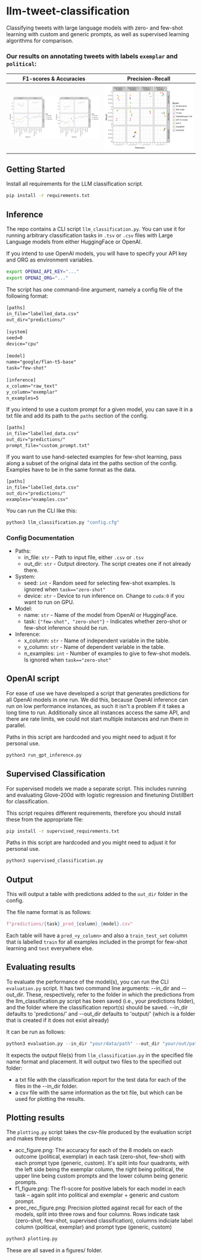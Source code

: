 # llm-tweet-classification
Classifying tweets with large language models with zero- and few-shot learning with custom and generic prompts, as well as supervised learning algorithms for comparison.

### Our results on annotating tweets with labels `exemplar` and `political`:

| F1-scores & Accuracies | Precision-Recall |
|:---------:|:----------------:|
| ![F1 scores](figures/f1_acc_figure.png) | ![prec-rec scores](figures/prec_rec.png) |

## Getting Started

Install all requirements for the LLM classification script.
```bash
pip install -r requirements.txt
```

## Inference
The repo contains a CLI script `llm_classification.py`.
You can use it for running arbitrary classification tasks in `.tsv` or `.csv` files with Large Language models from either
HuggingFace or OpenAI.

If you intend to use OpenAI models, you will have to specify your API key and ORG as environment variables.

```bash
export OPENAI_API_KEY="..."
export OPENAI_ORG="..."
```

The script has one command-line argument, namely a config file of the following format:

```
[paths]
in_file="labelled_data.csv"
out_dir="predictions/"

[system]
seed=0
device="cpu"

[model]
name="google/flan-t5-base"
task="few-shot"

[inference]
x_column="raw_text"
y_column="exemplar"
n_examples=5
```

If you intend to use a custom prompt for a given model, you can save it in a txt file and add its path to the
`paths` section of the config.

 ```
[paths]
in_file="labelled_data.csv"
out_dir="predictions/"
prompt_file="custom_prompt.txt"
 ```

If you want to use hand-selected examples for few-shot learning, pass along a subset of the original data int the paths section of
the config.
Examples have to be in the same format as the data.

 ```
[paths]
in_file="labelled_data.csv"
out_dir="predictions/"
examples="examples.csv"
 ```


You can run the CLI like this:

```bash
python3 llm_classification.py "config.cfg"
```

### Config Documentation
- Paths:
    - in_file: `str` - Path to input file, either `.csv` or `.tsv`
    - out_dir: `str` - Output directory. The script creates one if not already there.
- System:
    - seed: `int` - Random seed for selecting few-shot examples. Is ignored when `task=="zero-shot"`
    - device: `str` - Device to run inference on. Change to `cuda:0` if you want to run on GPU.
- Model:
    - name: `str` - Name of the model from OpenAI or HuggingFace.
    - task: `{"few-shot", "zero-shot"}` - Indicates whether zero-shot or few-shot inference should be run.
- Inference:
    - x_column: `str` - Name of independent variable in the table.
    - y_column: `str` - Name of dependent variable in the table.
    - n_examples: `int` - Number of examples to give to few-shot models. Is ignored when `task=="zero-shot"`

## OpenAI script

For ease of use we have developed a script that generates predictions for all OpenAI models in one run. We did this, because OpenAI inference can run on low performance instances, as such it isn't a problem if it takes a long time to run.
Additionally since all instances access the same API, and there are rate limits, we could not start multiple instances and run them in parallel.

Paths in this script are hardcoded and you might need to adjust it for personal use.

```bash
python3 run_gpt_inference.py
```

## Supervised Classification

For supervised models we made a separate script. This includes running and evaluating Glove-200d with logistic regression and finetuning DistilBert for classification.

This script requires different requirements, therefore you should install these from the appropriate file:

```bash
pip install -r supervised_requirements.txt
```

Paths in this script are hardcoded and you might need to adjust it for personal use.

```bash
python3 supervised_classification.py
```


## Output

This will output a table with predictions added to the `out_dir` folder in the config.

The file name format is as follows:

```python
f"predictions/{task}_pred_{column}_{model}.csv"
```

Each table will have a `pred_<y_column>` and also a `train_test_set` column that is labelled `train` for all examples included in the prompt for few-shot
learning and `test` everywhere else.

## Evaluating results
To evaluate the performance of the model(s), you can run the CLI `evaluation.py` script. It has two command line arguments: --in_dir and --out_dir. These, respectively, refer to the folder in which the predictions from the llm_classification.py script has been saved (i.e., your predictions folder), and the folder where the classification report(s) should be saved. 
--in_dir defaults to 'predictions/' and --out_dir defaults to 'output/' (which is a folder that is created if it does not exist already)

It can be run as follows:

```python
python3 evaluation.py --in_dir "your/data/path" --out_dir "your/out/path"
```

It expects the output file(s) from `llm_classification.py` in the specified file name format and placement. 
It will output two files to the specified out folder: 
- a txt file with the classification report for the test data for each of the files in the --in_dir folder. 
- a csv file with the same information as the txt file, but which can be used for plotting the results. 

## Plotting results
The `plotting.py` script takes the csv-file produced by the evaluation script and makes three plots:
- acc_figure.png: The accuracy for each of the 8 models on each outcome (political, exemplar) in each task (zero-shot, few-shot) with each prompt type (generic, custom). It's split into four quadrants, with the left side being the exemplar column, the right being political, the upper line being custom prompts and the lower column being generic prompts. 
- f1_figure.png: The f1-score for positive labels for each model in each task – again split into political and exemplar + generic and custom prompt. 
- prec_rec_figure.png: Precision plotted against recall for each of the models, split into three rows and four columns. Rows indicate task (zero-shot, few-shot, supervised classification), columns indiciate label column (political, exemplar) and prompt type (generic, custom)


```python
python3 plotting.py
```


These are all saved in a figures/ folder.
